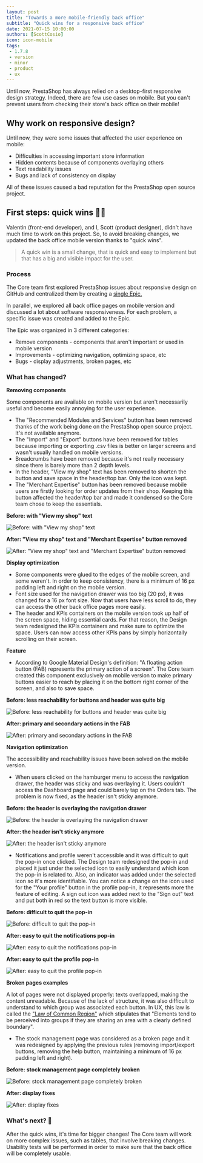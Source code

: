 ```yaml
--- 
layout: post
title: "Towards a more mobile-friendly back office"
subtitle: "Quick wins for a responsive back office"
date: 2021-07-15 10:00:00
authors: [ScottCosio]
icon: icon-mobile
tags:
 - 1.7.8
 - version
 - minor
 - product
 - ux
---
```


Until now, PrestaShop has always relied on a desktop-first responsive design strategy. Indeed, there are few use cases on mobile. But you can't prevent users from checking their store's back office on their mobile!

## Why work on responsive design?

Until now, they were some issues that affected the user experience on mobile:

- Difficulties in accessing important store information
- Hidden contents because of components overlaying others
- Text readability issues
- Bugs and lack of consistency on display

All of these issues caused a bad reputation for the PrestaShop open source project.

## First steps: quick wins 💪🏻

Valentin (front-end developer), and I, Scott (product designer), didn't have much time to work on this project. So, to avoid breaking changes, we updated the back office mobile version thanks to "quick wins".

> A quick win is a small change, that is quick and easy to implement but that has a big and visible impact for the user.

### Process

The Core team first explored PrestaShop issues about responsive design on GitHub and centralized them by creating a [single Epic.](https://github.com/PrestaShop/PrestaShop/issues/22358)

In parallel, we explored all back office pages on mobile version and discussed a lot about software responsiveness. For each problem, a specific issue was created and added to the Epic. 

The Epic was organized in 3 different categories:

- Remove components - components that aren't important or used in mobile version
- Improvements - optimizing navigation, optimizing space, etc
- Bugs - display adjustments, broken pages, etc

### What has changed?

**Removing components**

Some components are available on mobile version but aren't necessarily useful and become easily annoying for the user experience.

- The "Recommended Modules and Services" button has been removed thanks of the work being done on the PrestaShop open source project. It's not available anymore.
- The "Import" and "Export" buttons have been removed for tables because importing or exporting .csv files is better on larger screens and wasn't usually handled on mobile versions.
- Breadcrumbs have been removed because it's not really necessary since there is barely more than 2 depth levels.
- In the header, "View my shop" text has been removed to shorten the button and save space in the header/top bar. Only the icon was kept.
- The "Merchant Expertise" button has been removed because mobile users are firstly looking for order updates from their shop. Keeping this button affected the header/top bar and made it condensed so the Core team chose to keep the essentials.

**Before: with "View my shop" text**

![Before: with "View my shop" text](/assets/images/2021/07/01-header-before.png)

**After: "View my shop" text and "Merchant Expertise" button removed**

![After: "View my shop" text and "Merchant Expertise" button removed](/assets/images/2021/07/01-header-after.png)

**Display optimization**

- Some components were glued to the edges of the mobile screen, and some weren't. In order to keep consistency, there is a minimum of 16 px padding left and right on the mobile version.
- Font size used for the navigation drawer was too big (20 px), it was changed for a 16 px font size. Now that users have less scroll to do, they can access the other back office pages more easily.
- The header and KPIs containers on the mobile version took up half of the screen space, hiding essential cards. For that reason, the Design team redesigned the KPIs containers and make sure to optimize the space. Users can now access other KPIs pans by simply horizontally scrolling on their screen.

**Feature**

- According to Google Material Design's definition: "A floating action button (FAB) represents the primary action of a screen". The Core team created this component exclusively on mobile version to make primary buttons easier to reach by placing it on the bottom right corner of the screen, and also to save space.

**Before: less reachability for buttons and header was quite big**

![Before: less reachability for buttons and header was quite big](/assets/images/2021/07/02-reachability-before.png)

**After: primary and secondary actions in the FAB**

![After: primary and secondary actions in the FAB](/assets/images/2021/07/02-reachability-after.png)

**Navigation optimization**

The accessibility and reachability issues have been solved on the mobile version.

- When users clicked on the hamburger menu to access the navigation drawer, the header was sticky and was overlaying it. Users couldn't access the Dashboard page and could barely tap on the Orders tab. The problem is now fixed, as the header isn't sticky anymore.

**Before: the header is overlaying the navigation drawer**

![Before: the header is overlaying the navigation drawer](/assets/images/2021/07/03-navigation-drawer-before.png)

**After: the header isn't sticky anymore**

![After: the header isn't sticky anymore](/assets/images/2021/07/03-navigation-drawer-before.png)

- Notifications and profile weren't accessible and it was difficult to quit the pop-in once clicked. The Design team redesigned the pop-in and placed it just under the selected icon to easily understand which icon the pop-in is related to. Also, an indicator was added under the selected icon so it's more identifiable. You can notice a change on the icon used for the "Your profile" button in the profile pop-in, it represents more the feature of editing. A sign out icon was added next to the "Sign out" text and put both in red so the text button is more visible.

**Before: difficult to quit the pop-in**

![Before: difficult to quit the pop-in](/assets/images/2021/07/04-popin-before.png)

**After: easy to quit the notifications pop-in**

![After: easy to quit the notifications pop-in](/assets/images/2021/07/04-popin-notifications-after.png)

**After: easy to quit the profile pop-in**

![After: easy to quit the profile pop-in](/assets/images/2021/07/04-popin-profile-after.png)

**Broken pages examples**

A lot of pages were not displayed properly: texts overlapped, making the content unreadable. Because of the lack of structure, it was also difficult to understand to which group was associated each button.
In UX, this law is called the ["Law of Common Region"](https://lawsofux.com/law-of-common-region/) which stipulates that "Elements tend to be perceived into groups if they are sharing an area with a clearly defined boundary". 

- The stock management page was considered as a broken page and it was redesigned by applying the previous rules (removing import/export buttons, removing the help button, maintaining a minimum of 16 px padding left and right).

**Before: stock management page completely broken**

![Before: stock management page completely broken](/assets/images/2021/07/05-broken-page-before.png)

**After: display fixes**

![After: display fixes](/assets/images/2021/07/05-broken-page-after.png)

### What's next? 🚀

After the quick wins, it's time for bigger changes! The Core team will work on more complex issues, such as tables, that involve breaking changes.
Usability tests will be performed in order to make sure that the back office will be completely usable.
